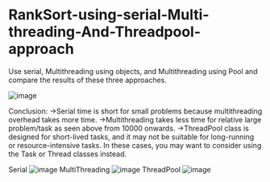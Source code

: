 # RankSort-using-serial-Multi-threading-And-Threadpool-approach
Use serial, Multithreading using objects, and Multithreading using  Pool and compare the results of these three approaches.

![image](https://user-images.githubusercontent.com/85791064/214760776-d63a9ddb-9754-40cd-ae6a-822b7bab1e8c.png)


Conclusion:
->Serial time is short for small problems because multithreading overhead takes more time.
->Multithreading takes less time for relative large problem/task as seen above from 10000 onwards.
->ThreadPool class is designed for short-lived tasks, and it may not be suitable for long-running or resource-intensive tasks. In these cases, you may want to consider using the Task or Thread classes instead.

Serial
![image](https://user-images.githubusercontent.com/85791064/214760466-faa79a48-3d53-4217-a96b-94b2e1c9a9fd.png)
MultiThreading
![image](https://user-images.githubusercontent.com/85791064/214760484-91585fb8-5e92-4c0e-bdf1-93f40a2600a7.png)
ThreadPool
![image](https://user-images.githubusercontent.com/85791064/214760550-16274655-5773-468f-872a-4acfb021673f.png)

